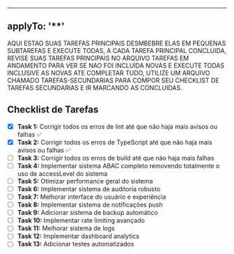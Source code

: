 
---
applyTo: '**'
---

AQUI ESTAO SUAS TAREFAS PRINCIPAIS DESMBEBRE ELAS EM PEQUENAS SUBTAREFAS E EXECUTE TODAS, A CADA TAREFA  PRINCIPAL CONCLUIDA, REVISE SUAS TAREFAS PRINCIPAIS NO ARQUIVO TAREFAS EM ANDAMENTO PARA VER SE NAO FOI INCLUIDA NOVAS E EXECUTE TODAS INCLUSIVE AS NOVAS ATE COMPLETAR TUDO, UTILIZE UM ARQUIVO CHAMADO TAREFAS-SECUNDARIAS PARA COMPOR SEU CHECKLIST DE TAREFAS SECUNDARIAS E IR MARCANDO AS CONCLUIDAS.

## Checklist de Tarefas
- [x] **Task 1:** Corrigir todos os erros de lint até que não haja mais avisos ou falhas ✅
- [x] **Task 2:** Corrigir todos os erros de TypeScript até que não haja mais avisos ou falhas ✅
- [ ] **Task 3:** Corrigir todos os erros de build até que não haja mais falhas
- [ ] **Task 4:** Implementar sistema ABAC completo removendo totalmente o uso de accessLevel do sistema  
- [ ] **Task 5:** Otimizar performance geral do sistema  
- [ ] **Task 6:** Implementar sistema de auditoria robusto  
- [ ] **Task 7:** Melhorar interface do usuário e experiência  
- [ ] **Task 8:** Implementar sistema de notificações push  
- [ ] **Task 9:** Adicionar sistema de backup automático  
- [ ] **Task 10:** Implementar rate limiting avançado  
- [ ] **Task 11:** Melhorar sistema de logs  
- [ ] **Task 12:** Implementar dashboard analytics  
- [ ] **Task 13:** Adicionar testes automatizados